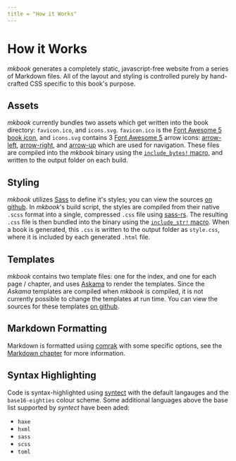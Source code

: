 ```yaml
---
title = "How it Works"
---
```


# How it Works

_mkbook_ generates a completely static, javascript-free website from a series of Markdown files. All of the layout and styling is controlled purely by hand-crafted CSS specific to this book's purpose.

## Assets

_mkbook_ currently bundles two assets which get written into the book directory: `favicon.ico`, and `icons.svg`. `favicon.ico` is the [Font Awesome 5 book icon](https://fontawesome.com/icons/book?style=solid), and `icons.svg` contains 3 [Font Awesome 5](https://fontawesome.com/) arrow icons: [arrow-left](https://fontawesome.com/icons/arrow-left?style=solid), [arrow-right](https://fontawesome.com/icons/arrow-right?style=solid), and [arrow-up](https://fontawesome.com/icons/arrow-up?style=solid) which are used for navigation. These files are compiled into the _mkbook_ binary using the [`include_bytes!` macro](https://doc.rust-lang.org/std/macro.include_bytes.html), and written to the output folder on each build.

## Styling

_mkbook_ utilizes [Sass](https://sass-lang.com/) to define it's styles; you can view the sources [on github](https://github.com/hamaluik/mkbook/tree/master/style). In _mkbook_'s build script, the styles are compiled from their native `.scss` format into a single, compressed `.css` file using [sass-rs](https://crates.io/crates/sass-rs). The resulting `.css` file is then bundled into the binary using the [`include_str!` macro](https://doc.rust-lang.org/std/macro.include_str.html). When a book is generated, this `.css` is written to the output folder as `style.css`, where it is included by each generated `.html` file.

## Templates

_mkbook_ contains two template files: one for the index, and one for each page / chapter, and uses [Askama](https://crates.io/crates/askama) to render the templates. Since the _Askama_ templates are compiled when _mkbook_ is compiled, it is not currently possible to change the templates at run time. You can view the sources for these templates [on github](https://github.com/hamaluik/mkbook/tree/master/templates).

## Markdown Formatting

Markdown is formatted usiing [comrak](https://crates.io/crates/comrak) with some specific options, see the [Markdown chapter](02-markdown.html) for more information.

## Syntax Highlighting

Code is syntax-highlighted using [syntect](https://crates.io/crates/syntect) with the default langauges and the `base16-eighties` colour scheme. Some additional languages above the base list supported by _syntect_ have been aded:

* `haxe`
* `hxml`
* `sass`
* `scss`
* `toml`

